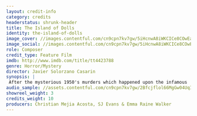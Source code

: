 ```yaml
---
layout: credit-info
category: credits
headerstatus: shrunk-header
title: The Island of Dolls
identity: the-island-of-dolls
image_cover: //images.contentful.com/cn9cpn7kv7gw/5iHcnwA8iWKCICe8COwEam/170fae069c50d639792d503703b4c35b/the-island-of-dolls-credit.jpg?w=200&q=80
image_social: //images.contentful.com/cn9cpn7kv7gw/5iHcnwA8iWKCICe8COwEam/170fae069c50d639792d503703b4c35b/the-island-of-dolls-credit.jpg?fit=thumb&w=300&h=300&q=80
role: Composer
credit_type: Feature Film
imdb: http://www.imdb.com/title/tt4423788
genre: Horror/Mystery
director: Javier Solorzano Casarin
synopsis: |
 After the mysterious 1950's murders which happened upon the infamous 'Island of the Dolls', a modern-day British journalist, Emily has been assigned to research and uncover the truth of the unspoken event.
audio_sample: //assets.contentful.com/cn9cpn7kv7gw/2Bfcjflol66MgGw04UqIG0/77f9d31f6e4c87d5fd97d4286ed500cd/the_island_of_the_dolls_60s.mp3
showreel_weight: 3
credits_weight: 10
producers: Christian Mejia Acosta, SJ Evans & Emma Raine Walker
---
```

